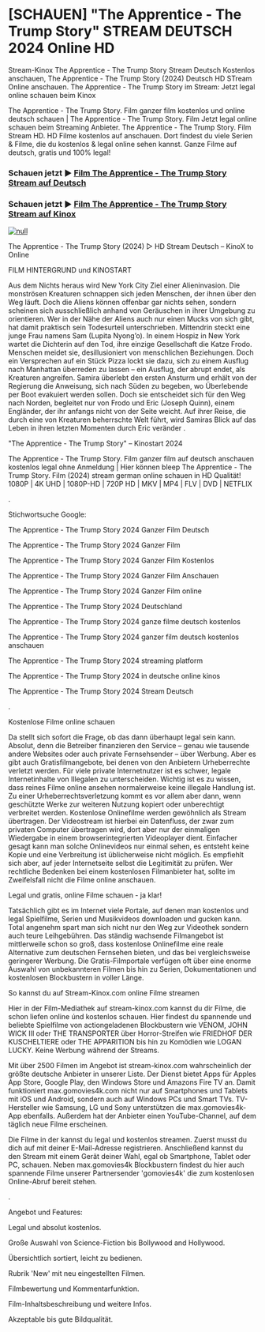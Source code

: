 # [SCHAUEN] "The Apprentice - The Trump Story" STREAM DEUTSCH 2024 Online HD




Stream-Kinox The Apprentice - The Trump Story Stream Deutsch Kostenlos anschauen, The Apprentice - The Trump Story (2024) Deutsch HD STream Online anschauen. The Apprentice - The Trump Story im Stream: Jetzt legal online schauen beim Kinox

The Apprentice - The Trump Story. Film ganzer film kostenlos und online deutsch schauen | The Apprentice - The Trump Story. Film Jetzt legal online schauen beim Streaming Anbieter. The Apprentice - The Trump Story. Film Stream HD. HD Filme kostenlos auf anschauen. Dort findest du viele Serien & Filme, die du kostenlos & legal online sehen kannst. Ganze Filme auf deutsch, gratis und 100% legal!

### Schauen jetzt ▶ [Film The Apprentice - The Trump Story Stream auf Deutsch](https://t.co/u7TTO88Ru4)

### Schauen jetzt ▶ [Film The Apprentice - The Trump Story Stream auf Kinox](https://t.co/u7TTO88Ru4)

[![null](https://static.wixstatic.com/media/855a25_043b5abeb4ae4d35ac003198e7fe56ed~mv2.gif)](https://t.co/u7TTO88Ru4)

The Apprentice - The Trump Story (2024) ▷ HD Stream Deutsch – KinoX to Online

FILM HINTERGRUND und KINOSTART

Aus dem Nichts heraus wird New York City Ziel einer Alieninvasion. Die monströsen Kreaturen schnappen sich jeden Menschen, der ihnen über den Weg läuft. Doch die Aliens können offenbar gar nichts sehen, sondern scheinen sich ausschließlich anhand von Geräuschen in ihrer Umgebung zu orientieren. Wer in der Nähe der Aliens auch nur einen Mucks von sich gibt, hat damit praktisch sein Todesurteil unterschrieben. Mittendrin steckt eine junge Frau namens Sam (Lupita Nyong’o). In einem Hospiz in New York wartet die Dichterin auf den Tod, ihre einzige Gesellschaft die Katze Frodo. Menschen meidet sie, desillusioniert von menschlichen Beziehungen. Doch ein Versprechen auf ein Stück Pizza lockt sie dazu, sich zu einem Ausflug nach Manhattan überreden zu lassen – ein Ausflug, der abrupt endet, als Kreaturen angreifen. Samira überlebt den ersten Ansturm und erhält von der Regierung die Anweisung, sich nach Süden zu begeben, wo Überlebende per Boot evakuiert werden sollen. Doch sie entscheidet sich für den Weg nach Norden, begleitet nur von Frodo und Eric (Joseph Quinn), einem Engländer, der ihr anfangs nicht von der Seite weicht. Auf ihrer Reise, die durch eine von Kreaturen beherrschte Welt führt, wird Samiras Blick auf das Leben in ihren letzten Momenten durch Eric veränder .

"The Apprentice - The Trump Story" – Kinostart 2024

The Apprentice - The Trump Story. Film ganzer film auf deutsch anschauen kostenlos legal ohne Anmeldung | Hier können bleep The Apprentice - The Trump Story. Film (2024) stream german online schauen in HD Qualität! 1080P | 4K UHD | 1080P-HD | 720P HD | MKV | MP4 | FLV | DVD | NETFLIX

.

Stichwortsuche Google:

The Apprentice - The Trump Story 2024 Ganzer Film Deutsch

The Apprentice - The Trump Story 2024 Ganzer Film

The Apprentice - The Trump Story 2024 Ganzer Film Kostenlos

The Apprentice - The Trump Story 2024 Ganzer Film Anschauen

The Apprentice - The Trump Story 2024 Ganzer Film online

The Apprentice - The Trump Story 2024 Deutschland

The Apprentice - The Trump Story 2024 ganze filme deutsch kostenlos

The Apprentice - The Trump Story 2024 ganzer film deutsch kostenlos anschauen

The Apprentice - The Trump Story 2024 streaming platform

The Apprentice - The Trump Story 2024 in deutsche online kinos

The Apprentice - The Trump Story 2024 Stream Deutsch

.

Kostenlose Filme online schauen

Da stellt sich sofort die Frage, ob das dann überhaupt legal sein kann. Absolut, denn die Betreiber finanzieren den Service – genau wie tausende andere Websites oder auch private Fernsehsender – über Werbung. Aber es gibt auch Gratisfilmangebote, bei denen von den Anbietern Urheberrechte verletzt werden. Für viele private Internetnutzer ist es schwer, legale Internetinhalte von Illegalen zu unterscheiden. Wichtig ist es zu wissen, dass reines Filme online ansehen normalerweise keine illegale Handlung ist. Zu einer Urheberrechtsverletzung kommt es vor allem aber dann, wenn geschützte Werke zur weiteren Nutzung kopiert oder unberechtigt verbreitet werden. Kostenlose Onlinefilme werden gewöhnlich als Stream übertragen. Der Videostream ist hierbei ein Datenfluss, der zwar zum privaten Computer übertragen wird, dort aber nur der einmaligen Wiedergabe in einem browserintegrierten Videoplayer dient. Einfacher gesagt kann man solche Onlinevideos nur einmal sehen, es entsteht keine Kopie und eine Verbreitung ist üblicherweise nicht möglich. Es empfiehlt sich aber, auf jeder Internetseite selbst die Legitimität zu prüfen. Wer rechtliche Bedenken bei einem kostenlosen Filmanbieter hat, sollte im Zweifelsfall nicht die Filme online anschauen.

Legal und gratis, online Filme schauen - ja klar!

Tatsächlich gibt es im Internet viele Portale, auf denen man kostenlos und legal Spielfilme, Serien und Musikvideos downloaden und gucken kann. Total angenehm spart man sich nicht nur den Weg zur Videothek sondern auch teure Leihgebühren. Das ständig wachsende Filmangebot ist mittlerweile schon so groß, dass kostenlose Onlinefilme eine reale Alternative zum deutschen Fernsehen bieten, und das bei vergleichsweise geringerer Werbung. Die Gratis-Filmportale verfügen oft über eine enorme Auswahl von unbekannteren Filmen bis hin zu Serien, Dokumentationen und kostenlosen Blockbustern in voller Länge.

So kannst du auf Stream-Kinox.com online Filme streamen

Hier in der Film-Mediathek auf stream-kinox.com kannst du dir Filme, die schon liefen online únd kostenlos schauen. Hier findest du spannende und beliebte Spielfilme von actiongeladenen Blockbustern wie VENOM, JOHN WICK III oder THE TRANSPORTER über Horror-Streifen wie FRIEDHOF DER KUSCHELTIERE oder THE APPARITION bis hin zu Komödien wie LOGAN LUCKY. Keine Werbung während der Streams.

Mit über 2500 Filmen im Angebot ist stream-kinox.com wahrscheinlich der größte deutsche Anbieter in unserer Liste. Der Dienst bietet Apps für Apples App Store, Google Play, den Windows Store und Amazons Fire TV an. Damit funktioniert max.gomovies4k.com nicht nur auf Smartphones und Tablets mit iOS und Android, sondern auch auf Windows PCs und Smart TVs. TV-Hersteller wie Samsung, LG und Sony unterstützen die max.gomovies4k-App ebenfalls. Außerdem hat der Anbieter einen YouTube-Channel, auf dem täglich neue Filme erscheinen.

Die Filme in der kannst du legal und kostenlos streamen. Zuerst musst du dich auf mit deiner E-Mail-Adresse registrieren. Anschließend kannst du den Stream mit einem Gerät deiner Wahl, egal ob Smartphone, Tablet oder PC, schauen. Neben max.gomovies4k Blockbustern findest du hier auch spannende Filme unserer Partnersender 'gomovies4k' die zum kostenlosen Online-Abruf bereit stehen.

.

Angebot und Features:

Legal und absolut kostenlos.

Große Auswahl von Science-Fiction bis Bollywood and Hollywood.

Übersichtlich sortiert, leicht zu bedienen.

Rubrik 'New' mit neu eingestellten Filmen.

Filmbewertung und Kommentarfunktion.

Film-Inhaltsbeschreibung und weitere Infos.

Akzeptable bis gute Bildqualität.
